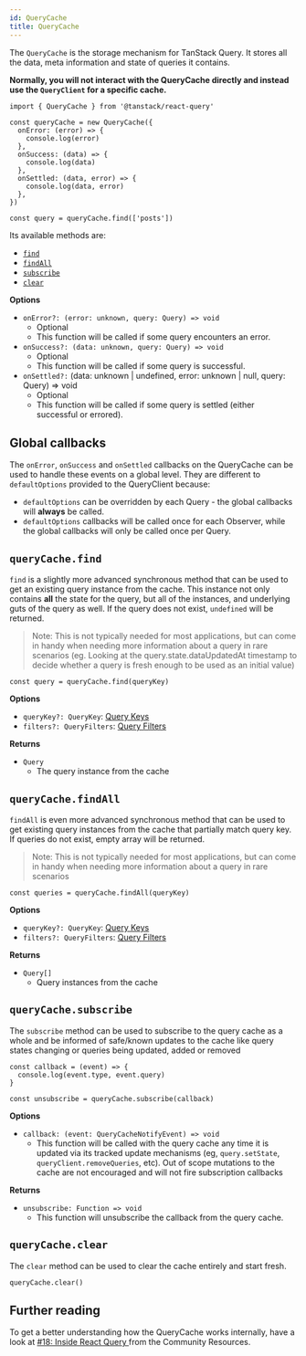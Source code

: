 ```yaml
---
id: QueryCache
title: QueryCache
---
```


The `QueryCache` is the storage mechanism for TanStack Query. It stores all the data, meta information and state of queries it contains.

**Normally, you will not interact with the QueryCache directly and instead use the `QueryClient` for a specific cache.**

```tsx
import { QueryCache } from '@tanstack/react-query'

const queryCache = new QueryCache({
  onError: (error) => {
    console.log(error)
  },
  onSuccess: (data) => {
    console.log(data)
  },
  onSettled: (data, error) => {
    console.log(data, error)
  },
})

const query = queryCache.find(['posts'])
```

Its available methods are:

- [`find`](#querycachefind)
- [`findAll`](#querycachefindall)
- [`subscribe`](#querycachesubscribe)
- [`clear`](#querycacheclear)

**Options**

- `onError?: (error: unknown, query: Query) => void`
  - Optional
  - This function will be called if some query encounters an error.
- `onSuccess?: (data: unknown, query: Query) => void`
  - Optional
  - This function will be called if some query is successful.
- `onSettled?:` (data: unknown | undefined, error: unknown | null, query: Query) => void
  - Optional
  - This function will be called if some query is settled (either successful or errored).

## Global callbacks

The `onError`, `onSuccess` and `onSettled` callbacks on the QueryCache can be used to handle these events on a global level. They are different to `defaultOptions` provided to the QueryClient because:

- `defaultOptions` can be overridden by each Query - the global callbacks will **always** be called.
- `defaultOptions` callbacks will be called once for each Observer, while the global callbacks will only be called once per Query.

## `queryCache.find`

`find` is a slightly more advanced synchronous method that can be used to get an existing query instance from the cache. This instance not only contains **all** the state for the query, but all of the instances, and underlying guts of the query as well. If the query does not exist, `undefined` will be returned.

> Note: This is not typically needed for most applications, but can come in handy when needing more information about a query in rare scenarios (eg. Looking at the query.state.dataUpdatedAt timestamp to decide whether a query is fresh enough to be used as an initial value)

```tsx
const query = queryCache.find(queryKey)
```

**Options**

- `queryKey?: QueryKey`: [Query Keys](../../framework/react/guides/query-keys)
- `filters?: QueryFilters`: [Query Filters](../../framework/react/guides/filters#query-filters)

**Returns**

- `Query`
  - The query instance from the cache

## `queryCache.findAll`

`findAll` is even more advanced synchronous method that can be used to get existing query instances from the cache that partially match query key. If queries do not exist, empty array will be returned.

> Note: This is not typically needed for most applications, but can come in handy when needing more information about a query in rare scenarios

```tsx
const queries = queryCache.findAll(queryKey)
```

**Options**

- `queryKey?: QueryKey`: [Query Keys](../../framework/react/guides/query-keys)
- `filters?: QueryFilters`: [Query Filters](../../framework/react/guides/filters#query-filters)

**Returns**

- `Query[]`
  - Query instances from the cache

## `queryCache.subscribe`

The `subscribe` method can be used to subscribe to the query cache as a whole and be informed of safe/known updates to the cache like query states changing or queries being updated, added or removed

```tsx
const callback = (event) => {
  console.log(event.type, event.query)
}

const unsubscribe = queryCache.subscribe(callback)
```

**Options**

- `callback: (event: QueryCacheNotifyEvent) => void`
  - This function will be called with the query cache any time it is updated via its tracked update mechanisms (eg, `query.setState`, `queryClient.removeQueries`, etc). Out of scope mutations to the cache are not encouraged and will not fire subscription callbacks

**Returns**

- `unsubscribe: Function => void`
  - This function will unsubscribe the callback from the query cache.

## `queryCache.clear`

The `clear` method can be used to clear the cache entirely and start fresh.

```tsx
queryCache.clear()
```

[//]: # 'Materials'

## Further reading

To get a better understanding how the QueryCache works internally, have a look at [#18: Inside React Query
](../../framework/react/community/tkdodos-blog#18-inside-react-query) from the Community Resources.

[//]: # 'Materials'
